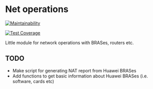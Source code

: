 # Net operations

[![Maintainability](https://api.codeclimate.com/v1/badges/412ebe5da91a6036f1bc/maintainability)](https://codeclimate.com/github/modemfux/net_operations/maintainability)

[![Test Coverage](https://api.codeclimate.com/v1/badges/412ebe5da91a6036f1bc/test_coverage)](https://codeclimate.com/github/modemfux/net_operations/test_coverage)

Little module for network operations with BRASes, routers etc.

## TODO

- Make script for generating NAT report from Huawei BRASes
- Add functions to get basic information about Huawei BRASes (i.e. software, cards etc)

